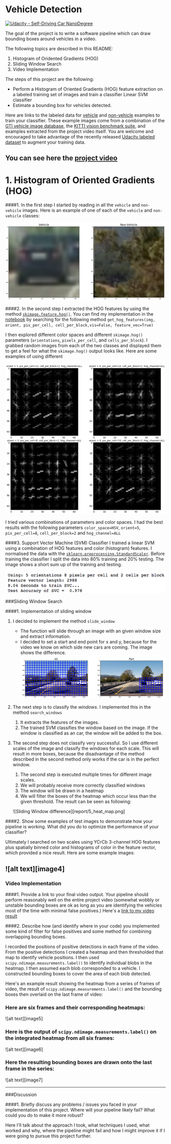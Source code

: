 # Vehicle Detection
[![Udacity - Self-Driving Car NanoDegree](https://s3.amazonaws.com/udacity-sdc/github/shield-carnd.svg)](http://www.udacity.com/drive)


The goal of the project is to write a software pipeline which can draw bounding boxes around vehicles in a video. 


The following topics are described in this README:

1. Histogram of Oridented Gradients (HOG)
2. Sliding Window Search
3. Video Implementation 

The steps of this project are the following:

* Perform a Histogram of Oriented Gradients (HOG) feature extraction on a labeled training set of images and train a classifier Linear SVM classifier
* Estimate a bounding box for vehicles detected.

Here are links to the labeled data for [vehicle](https://s3.amazonaws.com/udacity-sdc/Vehicle_Tracking/vehicles.zip) and [non-vehicle](https://s3.amazonaws.com/udacity-sdc/Vehicle_Tracking/non-vehicles.zip) examples to train your classifier.  These example images come from a combination of the [GTI vehicle image database](http://www.gti.ssr.upm.es/data/Vehicle_database.html), the [KITTI vision benchmark suite](http://www.cvlibs.net/datasets/kitti/), and examples extracted from the project video itself.   You are welcome and encouraged to take advantage of the recently released [Udacity labeled dataset](https://github.com/udacity/self-driving-car/tree/master/annotations) to augment your training data.  

You can see here the [project video](https://youtu.be/9jJKFtFYVJI)
---


# 1. Histogram of Oriented Gradients (HOG)

####1. In the first step I started by reading in all the `vehicle` and `non-vehicle` images.  Here is an example of one of each of the `vehicle` and `non-vehicle` classes:

![Vehicle and Non-Vehicle](report/1_vehicle_no_vehicle.png)


####2. In the second step I extracted the HOG features by using the method [`skimage.feature.hog()`](http://scikit-image.org/docs/dev/api/skimage.feature.html#skimage.feature.hog). You can find my implementation in the [notebook](P5-vehicle-detection.ipynb) by searching for the following method `get_hog_features(img, orient, pix_per_cell, cell_per_block,vis=False, feature_vec=True)`


I then explored different color spaces and different `skimage.hog()` parameters (`orientations`, `pixels_per_cell`, and `cells_per_block`).  I grabbed random images from each of the two classes and displayed them to get a feel for what the `skimage.hog()` output looks like. Here are some examples of using different 

![Vehicle and Non-Vehicle](report/2_different_hog.png)


I tried various combinations of parameters and color spaces. I had the best results with the following parameters `color_space=HSV`,
`orient=5`, `pix_per_cell=8`, `cell_per_block=2` and `hog_channel=ALL`

####3. Support Vector Machine (SVM) Classifier
I trained a linear SVM using a combination of HOG features and color (histogram) features. I normalised the data with the [`sklearn.preprocessing.StandardScaler`](http://scikit-learn.org/stable/modules/generated/sklearn.preprocessing.StandardScaler.html). Before training the classifier I split the data into 80% training and 20% testing. The image shows a short sum up of the training and testing.

![Vehicle and Non-Vehicle](report/3_svm_sum.png)


###Sliding Window Search

####1. Implementation of sliding window

1. I decided to implement the method  `slide_window`
    * The function will slide through an image with an given window size and extract information. 
    * I decided to set a start and end point for x and y, because for the video we know on which side new cars are coming. The image shows the difference.
    ![Sliding Window Difference](report/4_sliding_window.png)

2. The next step is to classify the *windows*. I implemented this in the method `search_windows`
    1. It extracts the features of the images.
    2. The trained SVM classifies the window based on the image. If the window is classified as an car, the window will be added to the box.
    
3. The second step does not classify very successful. So I use different scales of the image and classify the windows for each scale. This will result in more boxes, because the disadvantage of the method described in the second method only works if the car is in the perfect window.
    1. The second step is executed multiple times for different image scales. 
    2. We will probably receive more correctly classified windows
    3. The window will be drawn in a heatmap
    4. We will filter the boxes of the heatmap which occur less than the given threshold. The result can be seen as following:

    ![Sliding Window difference][report/5_heat_map.png]

####2. Show some examples of test images to demonstrate how your pipeline is working.  What did you do to optimize the performance of your classifier?

Ultimately I searched on two scales using YCrCb 3-channel HOG features plus spatially binned color and histograms of color in the feature vector, which provided a nice result.  Here are some example images:

![alt text][image4]
---

### Video Implementation

####1. Provide a link to your final video output.  Your pipeline should perform reasonably well on the entire project video (somewhat wobbly or unstable bounding boxes are ok as long as you are identifying the vehicles most of the time with minimal false positives.)
Here's a [link to my video result](./project_video.mp4)


####2. Describe how (and identify where in your code) you implemented some kind of filter for false positives and some method for combining overlapping bounding boxes.

I recorded the positions of positive detections in each frame of the video.  From the positive detections I created a heatmap and then thresholded that map to identify vehicle positions.  I then used `scipy.ndimage.measurements.label()` to identify individual blobs in the heatmap.  I then assumed each blob corresponded to a vehicle.  I constructed bounding boxes to cover the area of each blob detected.  

Here's an example result showing the heatmap from a series of frames of video, the result of `scipy.ndimage.measurements.label()` and the bounding boxes then overlaid on the last frame of video:

### Here are six frames and their corresponding heatmaps:

![alt text][image5]

### Here is the output of `scipy.ndimage.measurements.label()` on the integrated heatmap from all six frames:
![alt text][image6]

### Here the resulting bounding boxes are drawn onto the last frame in the series:
![alt text][image7]



---

###Discussion

####1. Briefly discuss any problems / issues you faced in your implementation of this project.  Where will your pipeline likely fail?  What could you do to make it more robust?

Here I'll talk about the approach I took, what techniques I used, what worked and why, where the pipeline might fail and how I might improve it if I were going to pursue this project further.  


